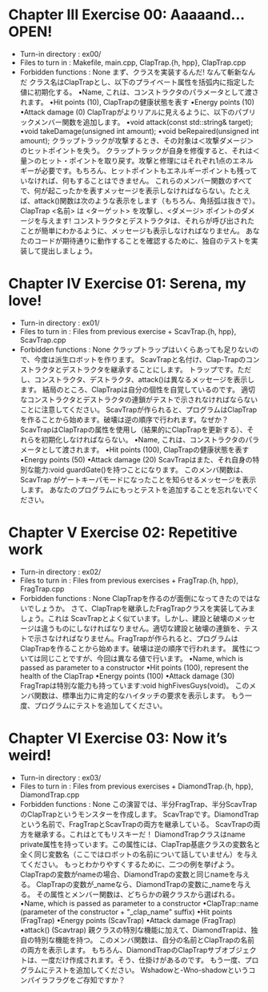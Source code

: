# Chapter III Exercise 00: Aaaaand... OPEN!
- Turn-in directory : ex00/
- Files to turn in : Makefile, main.cpp, ClapTrap.{h, hpp}, ClapTrap.cpp
- Forbidden functions : None
まず、クラスを実装するんだ! なんて斬新なんだ
クラス名はClapTrapとし、以下のプライベート属性を括弧内に指定した値に初期化する。
•Name, これは、コンストラクタのパラメータとして渡されます。
•Hit points (10), ClapTrapの健康状態を表す
•Energy points (10)
•Attack damage (0)
ClapTrapがよりリアルに見えるように、以下のパブリックメンバー関数を追加します。
•void attack(const std::string& target);
•void takeDamage(unsigned int amount);
•void beRepaired(unsigned int amount);
クラップトラックが攻撃するとき、その対象は＜攻撃ダメージ＞のヒットポイントを失う。
クラップトラックが自身を修復すると、それは＜量＞のヒット・ポイントを取り戻す。攻撃と修理にはそれぞれ1点のエネルギーが必要です。もちろん、ヒットポイントもエネルギーポイントも残っていなければ、何もすることはできません。
これらのメンバー関数のすべてで、何が起こったかを表すメッセージを表示しなければならない。たとえば、attack()関数は次のような表示をします（もちろん、角括弧は抜きで）。
ClapTrap <名前> は <ターゲット> を攻撃し、<ダメージ> ポイントのダメージを与えます!
コンストラクタとデストラクタは、それらが呼び出されたことが簡単にわかるように、メッセージも表示しなければなりません。
あなたのコードが期待通りに動作することを確認するために、独自のテストを実装して提出しましょう。

# Chapter IV Exercise 01: Serena, my love!
- Turn-in directory : ex01/
- Files to turn in : Files from previous exercise + ScavTrap.{h, hpp}, ScavTrap.cpp
- Forbidden functions : None
クラップトラップはいくらあっても足りないので、今度は派生ロボットを作ります。
ScavTrapと名付け、Clap-Trapのコンストラクタとデストラクタを継承することにします。
トラップです。ただし、コンストラクタ、デストラクタ、attack()は異なるメッセージを表示します。
結局のところ、ClapTrapは自分の個性を自覚しているのです。
適切なコンストラクタとデストラクタの連鎖がテストで示されなければならないことに注意してください。
ScavTrapが作られると、プログラムはClapTrapを作ることから始めます。破壊は逆の順序で行われます。なぜか？
ScavTrapはClapTrapの属性を使用し（結果的にClapTrapを更新する）、それらを初期化しなければならない。
•Name, これは、コンストラクタのパラメータとして渡されます。
•Hit points (100), ClapTrapの健康状態を表す
•Energy points (50)
•Attack damage (20)
ScavTrapはまた、それ自身の特別な能力:void guardGate()を持つことになります。
このメンバ関数は、ScavTrap がゲートキーパモードになったことを知らせるメッセージを表示します。
あなたのプログラムにもっとテストを追加することを忘れないでください。

# Chapter V Exercise 02: Repetitive work
- Turn-in directory : ex02/
- Files to turn in : Files from previous exercises + FragTrap.{h, hpp}, FragTrap.cpp
- Forbidden functions : None
ClapTrapを作るのが面倒になってきたのではないでしょうか。
さて、ClapTrapを継承したFragTrapクラスを実装してみましょう。これは
ScavTrapとよく似ています。しかし、建設と破壊のメッセージは違うものにしなければなりません。適切な建設と破壊の連鎖を、テストで示さなければなりません。FragTrapが作られると、プログラムはClapTrapを作ることから始めます。破壊は逆の順序で行われます。
属性については同じことですが、今回は異なる値で行います。
•Name, which is passed as parameter to a constructor
•Hit points (100), represent the health of the ClapTrap
•Energy points (100)
•Attack damage (30)
FragTrapは特別な能力も持っています:void highFivesGuys(void)。
このメンバ関数は、標準出力に肯定的なハイタッチの要求を表示します。
もう一度、プログラムにテストを追加してください。

# Chapter VI Exercise 03: Now it’s weird!
- Turn-in directory : ex03/
- Files to turn in : Files from previous exercises + DiamondTrap.{h, hpp}, DiamondTrap.cpp
- Forbidden functions : None
この演習では、半分FragTrap、半分ScavTrapのClapTrapというモンスターを作成します。
ScavTrapです。DiamondTrapという名前で、FragTrapとScavTrapの両方を継承している。
ScavTrapの両方を継承する。これはとてもリスキーだ！
DiamondTrapクラスはname private属性を持っています。この属性には、ClapTrap基底クラスの変数名と全く同じ変数名（ここではロボットの名前について話していません）を与えてください。
もっとわかりやすくするために、二つの例を挙げよう。
ClapTrapの変数がnameの場合、DiamondTrapの変数と同じnameを与える。
ClapTrapの変数が_nameなら、DiamondTrapの変数に_nameを与える。
その属性とメンバー関数は、どちらかの親クラスから選ばれる。
•Name, which is passed as parameter to a constructor
•ClapTrap::name (parameter of the constructor + "_clap_name" suffix)
•Hit points (FragTrap)
•Energy points (ScavTrap)
•Attack damage (FragTrap)
•attack() (Scavtrap)
親クラスの特別な機能に加えて、DiamondTrapは、独自の特別な機能を持つ。
このメンバ関数は、自分の名前とClapTrapの名前の両方を表示します。
もちろん、DiamondTrapのClapTrapサブオブジェクトは、一度だけ作成されます。そう、仕掛けがあるのです。
もう一度、プログラムにテストを追加してください。
  Wshadowと-Wno-shadowというコンパイラフラグをご存知ですか？
